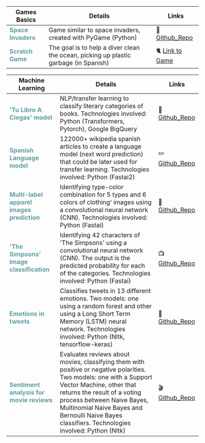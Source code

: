 
Games Basics | Details | Links
--------------- | --------------- | --------------- 
<b><font color="CADETBLUE">Space Invaders</font></b>| Game similar to space invaders, created with PyGame (Python) |:space_invader:[Github_Repo](https://github.com/alejandraberbesi/PyGame_Tutorial)
<b><font color="CADETBLUE">Scratch Game</font></b> | The goal is to help a diver clean the ocean, picking up plastic garbage (in Spanish)| :cat2: [Link to Game](https://scratch.mit.edu/projects/515213751/)


Machine Learning | Details | Links
--------------- | --------------- | --------------- 
<b><font color="CADETBLUE">'Tu Libro A Ciegas' model </font></b> | NLP/transfer learning to classify literary categories of books. Technologies involved: Python (Transformers, Pytorch), Google BigQuery | :orange_book:[Github_Repo](https://github.com/Tu-Libro-a-Ciegas/TLAC_model)
<b><font color="CADETBLUE">Spanish Language model </font></b> | 122000+ wikipedia spanish articles to create a language model (next word prediction) that could be later used for transfer learning. Technologies involved: Python (Fastai2) | :pencil2: [Github_Repo](https://github.com/alejandraberbesi/es_wiki_lm)
<b><font color="CADETBLUE">Multi-label apparel images prediction </font></b> | Identifying type-color combination for 5 types and 6 colors of clothing' images using a convolutional neural network (CNN). Technologies involved: Python (Fastai) | :womans_clothes: [Github_Repo](https://github.com/alejandraberbesi/apparel_image)
<b><font color="CADETBLUE">'The Simpsons' image classification </font></b> | Identifying 42 characters of 'The Simpsons' using a convolutional neural network (CNN). The output is the predicted probability for each of the categories. Technologies involved: Python (Fastai) |:tv: [Github_Repo](https://github.com/alejandraberbesi/image_classification_FA)
<b><font color="CADETBLUE">Emotions in tweets </font></b>| Classifies tweets in 13 different emotions. Two models: one using a random forest and other using a Long Short Term Memory (LSTM) neural network. Technologies involved: Python (Nltk, tensorflow-keras) |:speech_balloon: [Github_Repo](https://github.com/alejandraberbesi/emotions_in_tweets)
<b><font color="CADETBLUE">Sentiment analysis for movie reviews </font></b> | Evaluates reviews about movies, classifying them with positive or negative polarities. Two models: one with a Support Vector Machine, other that returns the result of a voting process between Naive Bayes, Multinomial Naive Bayes and Bernoulli Naive Bayes classifiers. Technologies involved: Python (Nltk) |:clapper:[Github_Repo](https://github.com/alejandraberbesi/sentiment_analysis_movie_reviews)
